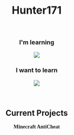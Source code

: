 <h1 align="center">Hunter171</h1>
<br>
<h3 align="center">I'm learning</h3>

<p align="center">
  <a href="https://skillicons.dev">
    <img src="https://skillicons.dev/icons?i=python,java,html,css,js,typescript,nodejs,react" />
  </a>
</p>

<h3 align="center">I want to learn</h3>

<p align="center">
  <a href="https://skillicons.dev">
    <img src="https://skillicons.dev/icons?i=tensorflow,mongodb,unity,arduino,kotlin,c,cs,cpp,docker,php,raspberrypi,regex,rust,blender,dotnet,go&perline=8" />
  </a>
</p>
<br>
<h2 align="center">Current Projects</h2>

<p align="center" style="font-family: Consolas"><b>Minecraft AntiCheat</b></p>

